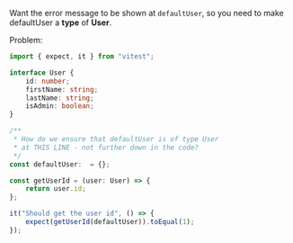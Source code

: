 Want the error message to be shown at `defaultUser`, so you need to make defaultUser a **type** of **User**.

Problem:

```ts
import { expect, it } from "vitest";

interface User {
	id: number;
	firstName: string;
	lastName: string;
	isAdmin: boolean;
}

/**
 * How do we ensure that defaultUser is of type User
 * at THIS LINE - not further down in the code?
 */
const defaultUser:  = {};

const getUserId = (user: User) => {
	return user.id;
};

it("Should get the user id", () => {
	expect(getUserId(defaultUser)).toEqual(1);
});
```